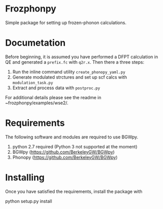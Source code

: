 # Frozphonpy
Simple package for setting up frozen-phonon calculations.

# Documetation
Before beginning, it is assumed you have performed a DFPT calculation in QE and generated a `prefix.fc` with `q2r.x`.
Then there a three steps:
1. Run the inline command utility `create_phonopy_yaml.py`
2. Generate modulated strctures and set up scf calcs with `modulation_task.py`
3. Extract and process data with `postproc.py`

For additional details please see the readme in ~frozphonpy/examples/wse2/.

# Requirements
The following software and modules are required to use BGWpy.
1. python 2.7 required (Python 3 not supported at the moment)
1. BGWpy (https://github.com/BerkeleyGW/BGWpy)
3. Phonopy (https://github.com/BerkeleyGW/BGWpy)

# Installing
Once you have satisfied the requirements, install the package with

python setup.py install

